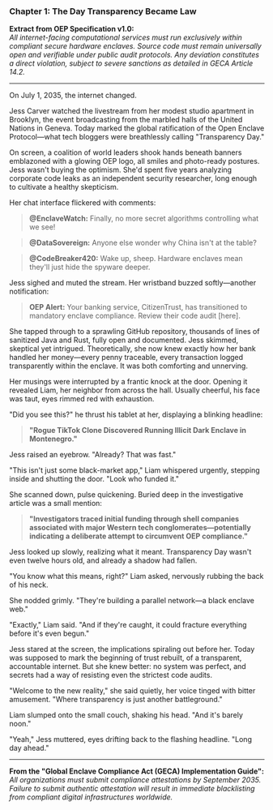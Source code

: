 ### Chapter 1: The Day Transparency Became Law

**Extract from OEP Specification v1.0:**  
_All internet-facing computational services must run exclusively within compliant secure hardware enclaves. Source code must remain universally open and verifiable under public audit protocols. Any deviation constitutes a direct violation, subject to severe sanctions as detailed in GECA Article 14.2._

---

On July 1, 2035, the internet changed.

Jess Carver watched the livestream from her modest studio apartment in Brooklyn, the event broadcasting from the marbled halls of the United Nations in Geneva. Today marked the global ratification of the Open Enclave Protocol—what tech bloggers were breathlessly calling "Transparency Day."

On screen, a coalition of world leaders shook hands beneath banners emblazoned with a glowing OEP logo, all smiles and photo-ready postures. Jess wasn't buying the optimism. She'd spent five years analyzing corporate code leaks as an independent security researcher, long enough to cultivate a healthy skepticism.

Her chat interface flickered with comments:

> **@EnclaveWatch:** Finally, no more secret algorithms controlling what we see!

> **@DataSovereign:** Anyone else wonder why China isn't at the table?

> **@CodeBreaker420:** Wake up, sheep. Hardware enclaves mean they'll just hide the spyware deeper.

Jess sighed and muted the stream. Her wristband buzzed softly—another notification:

> **OEP Alert:** Your banking service, CitizenTrust, has transitioned to mandatory enclave compliance. Review their code audit [here].

She tapped through to a sprawling GitHub repository, thousands of lines of sanitized Java and Rust, fully open and documented. Jess skimmed, skeptical yet intrigued. Theoretically, she now knew exactly how her bank handled her money—every penny traceable, every transaction logged transparently within the enclave. It was both comforting and unnerving.

Her musings were interrupted by a frantic knock at the door. Opening it revealed Liam, her neighbor from across the hall. Usually cheerful, his face was taut, eyes rimmed red with exhaustion.

"Did you see this?" he thrust his tablet at her, displaying a blinking headline:

> **"Rogue TikTok Clone Discovered Running Illicit Dark Enclave in Montenegro."**

Jess raised an eyebrow. "Already? That was fast."

"This isn't just some black-market app," Liam whispered urgently, stepping inside and shutting the door. "Look who funded it."

She scanned down, pulse quickening. Buried deep in the investigative article was a small mention:

> **"Investigators traced initial funding through shell companies associated with major Western tech conglomerates—potentially indicating a deliberate attempt to circumvent OEP compliance."**

Jess looked up slowly, realizing what it meant. Transparency Day wasn't even twelve hours old, and already a shadow had fallen.

"You know what this means, right?" Liam asked, nervously rubbing the back of his neck.

She nodded grimly. "They're building a parallel network—a black enclave web."

"Exactly," Liam said. "And if they're caught, it could fracture everything before it's even begun."

Jess stared at the screen, the implications spiraling out before her. Today was supposed to mark the beginning of trust rebuilt, of a transparent, accountable internet. But she knew better: no system was perfect, and secrets had a way of resisting even the strictest code audits.

"Welcome to the new reality," she said quietly, her voice tinged with bitter amusement. "Where transparency is just another battleground."

Liam slumped onto the small couch, shaking his head. "And it's barely noon."

"Yeah," Jess muttered, eyes drifting back to the flashing headline. "Long day ahead."

---

**From the "Global Enclave Compliance Act (GECA) Implementation Guide":**  
_All organizations must submit compliance attestations by September 2035. Failure to submit authentic attestation will result in immediate blacklisting from compliant digital infrastructures worldwide._

